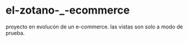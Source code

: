 # el-zotano-_-ecommerce
proyecto en evolucón de un e-commerce.
las vistas son solo a modo de prueba.
